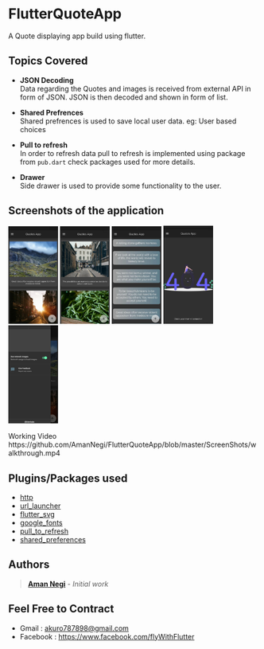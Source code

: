 # FlutterQuoteApp
A Quote displaying app build using flutter.


## Topics Covered

* **JSON Decoding**<br/>
Data regarding the Quotes and images is received from external API in form of JSON. JSON is then decoded and shown in form of list.

* **Shared Prefrences**<br/>
Shared prefrences is used to save local user data. eg: User based choices

* **Pull to refresh**</br>
In order to refresh data pull to refresh is implemented using package from ```pub.dart``` check packages used for more details.

* **Drawer**</br>
Side drawer is used to provide some functionality to the user.


## Screenshots of the application
<p float="left">
  <img src="https://github.com/AmanNegi/FlutterQuoteApp/blob/master/ScreenShots/main.jpg" width="100" />
  <img src="https://github.com/AmanNegi/FlutterQuoteApp/blob/master/ScreenShots/main_screen.jpg" width="100" /> 
  <img src="https://github.com/AmanNegi/FlutterQuoteApp/blob/master/ScreenShots/main_screen2.jpg" width="100" />
  <img src="https://github.com/AmanNegi/FlutterQuoteApp/blob/master/ScreenShots/error.jpg" width="100"/>
  <img src="https://github.com/AmanNegi/FlutterQuoteApp/blob/master/ScreenShots/drawer.jpg" width="100"/>
</p>
Working Video https://github.com/AmanNegi/FlutterQuoteApp/blob/master/ScreenShots/walkthrough.mp4

## Plugins/Packages used
* [http](https://pub.dev/packages/http)<br/>
* [url_launcher](https://pub.dev/packages/url_launcher)<br/>
* [flutter_svg](https://pub.dev/packages/flutter_svg)<br/>
* [google_fonts](https://pub.dev/packages/google_fonts)<br/>
* [pull_to_refresh](https://pub.dev/packages/pull_to_refresh)<br/>
* [shared_preferences](https://pub.dev/packages/shared_preferences)<br/>

## Authors

>  [**Aman Negi**](https://github.com/AmanNegi) - *Initial work*


## Feel Free to Contract

* Gmail : akuro787898@gmail.com
* Facebook : https://www.facebook.com/flyWithFlutter
